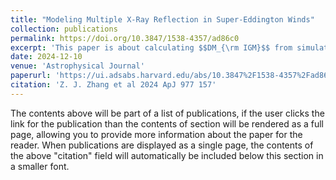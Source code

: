 ```yaml
---
title: "Modeling Multiple X-Ray Reflection in Super-Eddington Winds"
collection: publications
permalink: https://doi.org/10.3847/1538-4357/ad86c0
excerpt: 'This paper is about calculating $$DM_{\rm IGM}$$ from simulations and using FRB to probe reionization.'
date: 2024-12-10
venue: 'Astrophysical Journal'
paperurl: 'https://ui.adsabs.harvard.edu/abs/10.3847%2F1538-4357%2Fad86c0/abstract'
citation: 'Z. J. Zhang et al 2024 ApJ 977 157'
---
```


The contents above will be part of a list of publications, if the user clicks the link for the publication than the contents of section will be rendered as a full page, allowing you to provide more information about the paper for the reader. When publications are displayed as a single page, the contents of the above "citation" field will automatically be included below this section in a smaller font.

